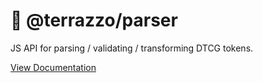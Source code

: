 # 💠 @terrazzo/parser

JS API for parsing / validating / transforming DTCG tokens.

[View Documentation](https://terrazzi-docs-beta.pages.dev)
